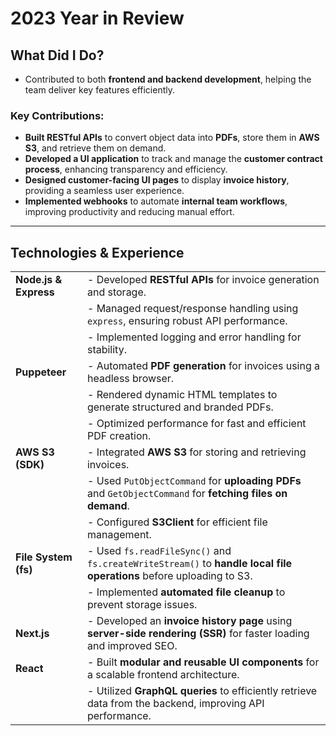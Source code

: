 # **2023 Year in Review**

## **What Did I Do?**

- Contributed to both **frontend and backend development**, helping the team deliver key features efficiently.

### **Key Contributions:**

- **Built RESTful APIs** to convert object data into **PDFs**, store them in **AWS S3**, and retrieve them on demand.
- **Developed a UI application** to track and manage the **customer contract process**, enhancing transparency and efficiency.
- **Designed customer-facing UI pages** to display **invoice history**, providing a seamless user experience.
- **Implemented webhooks** to automate **internal team workflows**, improving productivity and reducing manual effort.

---

## **Technologies & Experience**

|                       |                                                                                                                     |
| --------------------- | ------------------------------------------------------------------------------------------------------------------- |
| **Node.js & Express** | - Developed **RESTful APIs** for invoice generation and storage.                                                    |
|                       | - Managed request/response handling using `express`, ensuring robust API performance.                               |
|                       | - Implemented logging and error handling for stability.                                                             |
| **Puppeteer**         | - Automated **PDF generation** for invoices using a headless browser.                                               |
|                       | - Rendered dynamic HTML templates to generate structured and branded PDFs.                                          |
|                       | - Optimized performance for fast and efficient PDF creation.                                                        |
| **AWS S3 (SDK)**      | - Integrated **AWS S3** for storing and retrieving invoices.                                                        |
|                       | - Used `PutObjectCommand` for **uploading PDFs** and `GetObjectCommand` for **fetching files on demand**.           |
|                       | - Configured **S3Client** for efficient file management.                                                            |
| **File System (fs)**  | - Used `fs.readFileSync()` and `fs.createWriteStream()` to **handle local file operations** before uploading to S3. |
|                       | - Implemented **automated file cleanup** to prevent storage issues.                                                 |
| **Next.js**           | - Developed an **invoice history page** using **server-side rendering (SSR)** for faster loading and improved SEO.  |
| **React**             | - Built **modular and reusable UI components** for a scalable frontend architecture.                                |
|                       | - Utilized **GraphQL queries** to efficiently retrieve data from the backend, improving API performance.            |
